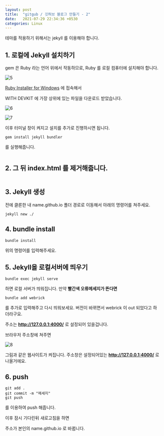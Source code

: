 ```yaml
---
layout: post
title:  "gitgub / 깃허브 블로그 만들기 - 2"
date:   2021-07-29 22:34:36 +0530
categories: Linux
---
```


테마를 적용하기 위해서는 jekyll 를 이용해야 합니다.  




## 1. 로컬에 Jekyll 설치하기  


gem 은 Ruby 라는 언어 위에서 작동하므로, Ruby 를 로컬 컴퓨터에 설치해야 합니다.  

![5](https://user-images.githubusercontent.com/61610411/127499570-f2af72b7-c23d-41b4-8daa-99fe40d23bfa.PNG)


[Ruby Installer for Windows](https://rubyinstaller.org/downloads/) 에 접속해서  


WITH DEVKIT 에 가장 상위에 있는 파일을 다운로드 받았습니다.  

![6](https://user-images.githubusercontent.com/61610411/127499630-b6b10c25-c8f6-412d-9637-2d8160ad2d06.PNG)  


![7](https://user-images.githubusercontent.com/61610411/127499742-750dc23c-3b02-4620-af13-da5127800e73.PNG)  

이후 터미널 창이 켜지고 설치를 추가로 진행하시면 됩니다.  


```
gem install jekyll bundler
```

를 실행해줍니다.  

```
```
## 2. 그 뒤 index.html 를 제거해줍니다.
```
```

## 3. Jekyll 생성  


전에 클론한 내 name.github.io 폴더 경로로 이동해서 아래의 명령어를 쳐주세요.  


```
jekyll new ./
```


## 4. bundle install  


```  
bundle install
```

위의 명령어를 입력해주세요.  

## 5. Jekyll을 로컬서버에 띄우기  


```
bundle exec jekyll serve
```

하면 로컬 서버가 띄워집니다. 만약 __빨간색 오류메세지가 뜬다면__  

```
bundle add webrick
```

를 추가로 입력해주고 다시 띄워보세요. 버전이 바뀌면서 webrick 이 out 되었다고 하더라구요.  

주소는  __http://127.0.0.1:4000/__  로 설정되어 있을겁니다.  

브라우저 주소창에 쳐주면   


![8](https://user-images.githubusercontent.com/61610411/127501271-ad0a9442-8940-4185-a11c-db9e5e1a5c8b.PNG)



그림과 같은 웹사이트가 켜집니다. 주소창은 설정되어있는 __http://127.0.0.1:4000/__ 로 나올거에요.

## 6. push  


```
git add .
git commit -m "메세지"
git push
```


를 이용하여 push 해줍니다.  


이후 잠시 기다린뒤 새로고침을 하면  


주소가 본인의 name.github.io 로 바뀝니다.  

